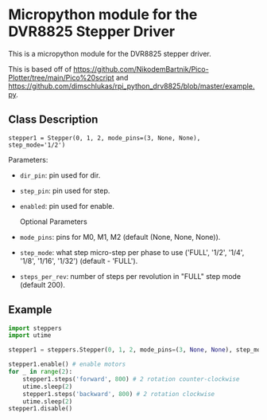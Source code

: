 # Micropython module for the DVR8825 Stepper Driver

This is a micropython module for the DVR8825 stepper driver.

This is based off of https://github.com/NikodemBartnik/Pico-Plotter/tree/main/Pico%20script and https://github.com/dimschlukas/rpi_python_drv8825/blob/master/example.py.

## Class Description

`stepper1 = Stepper(0, 1, 2, mode_pins=(3, None, None), step_mode='1/2')`

Parameters:
- `dir_pin`: pin used for dir.
- `step_pin`: pin used for step.
- `enabled`: pin used for enable.
  
  Optional Parameters
- `mode_pins`:  pins for M0, M1, M2 (default (None, None, None)).
- `step_mode`: what step micro-step per phase to use ('FULL', '1/2', '1/4', '1/8', '1/16', '1/32') (default - 'FULL').
- `steps_per_rev`: number of steps per revolution in "FULL" step mode (default 200).






## Example 

```py
import steppers
import utime

stepper1 = steppers.Stepper(0, 1, 2, mode_pins=(3, None, None), step_mode='1/2')

stepper1.enable() # enable motors
for _ in range(2):
    stepper1.steps('forward', 800) # 2 rotation counter-clockwise
    utime.sleep(2)
    stepper1.steps('backward', 800) # 2 rotation clockwise
    utime.sleep(2)
stepper1.disable()

```